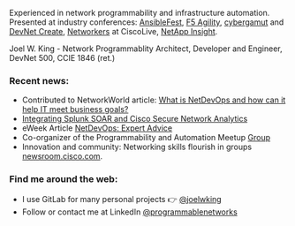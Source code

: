 <!-- <img src="https://raw.githubusercontent.com/joelwking/joelwking/master/images/DSC_1530_linkedin.JPG" width="600" height="270" alt="banner that says Joel W. King - Network Programmablity Architect, Developer and Engineer, DevNet 500, CCIE 1846 (ret.)">
-->



Experienced in network programmability and infrastructure automation. Presented at industry conferences: [AnsibleFest](https://www.slideshare.net/joelwking/using-ansible-tower-to-implement-security-policies-and-telemetry-streaming-for-hybrid-clouds), [F5 Agility](https://www.slideshare.net/joelwking/supernetops-source-of-truth), [cybergamut](http://cybergamut.com/2016/09/technical-tuesday-20-september-2016-goodbye-cli-hello-api-leveraging-network-programmability-in-security-incident-response-by-joel-king-of-wwt/) and [DevNet Create](https://www.slideshare.net/joelwking/devnetcreate2021joelwkingpptx), [Networkers](https://www.slideshare.net/joelwking/brkevt2311joekingpbrpptx) at CiscoLive, [NetApp Insight](https://www.slideshare.net/joelwking/bd-2577-bigdatavideosurveillancestoragesolutionbc). 

Joel W. King - Network Programmablity Architect, Developer and Engineer, DevNet 500, CCIE 1846 (ret.)

### Recent news:

- Contributed to NetworkWorld article: [What is NetDevOps and how can it help IT meet business goals?](https://www.networkworld.com/article/3665915/what-is-netdevops-and-how-can-it-help-it-meet-business-goals.html)
- [Integrating Splunk SOAR and Cisco Secure Network Analytics](https://www.wwt.com/article/integrating-splunk-soar-and-cisco-secure-network-analytics)
- eWeek Article [NetDevOps: Expert Advice](https://www.eweek.com/networking/understanding-netdevops-expert-advice/)
- Co-organizer of the Programmability and Automation Meetup [Group](https://www.meetup.com/rtp-programmability-and-automation-meetup/)
- Innovation and community: Networking skills flourish in groups [newsroom.cisco.com](https://newsroom.cisco.com/feature-content?type=webcontent&articleId=2147139).

### Find me around the web:

- I use GitLab for many personal projects 👉 <a href="https://gitlab.com/joelwking">@joelwking</a>
- Follow or contact me at LinkedIn <a href="https://www.linkedin.com/in/programmablenetworks/">@programmablenetworks</a>
<!--
**joelwking/joelwking** is a ✨ _special_ ✨ repository because its `README.md` (this file) appears on your GitHub profile.

Here are some ideas to get you started:

- 🔭 I’m currently working on ...
- 🌱 I’m currently learning ...
- 👯 I’m looking to collaborate on ...
- 🤔 I’m looking for help with ...
- 💬 Ask me about ...
- 📫 How to reach me: ...
- 😄 Pronouns: ...
- ⚡ Fun fact: ...
-->
